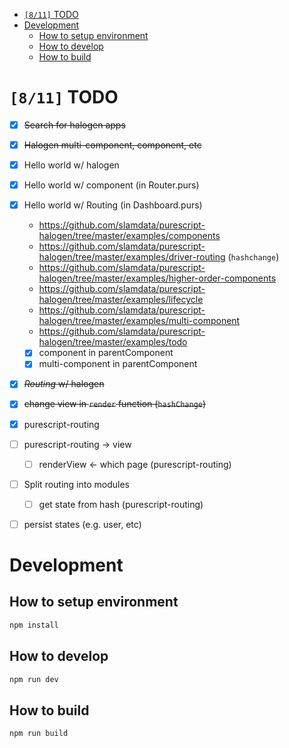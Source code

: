 - [<code>[8/11]</code> TODO](#org09a2435)
- [Development](#org9486cfd)
  - [How to setup environment](#org84ab53d)
  - [How to develop](#orga059cad)
  - [How to build](#org898813c)



<a id="org09a2435"></a>

# <code>[8/11]</code> TODO

-   [X] ~~Search for halogen apps~~
-   [X] ~~Halogen multi-component, component, etc~~
-   [X] Hello world w/ halogen
-   [X] Hello world w/ component (in Router.purs)
-   [X] Hello world w/ Routing (in Dashboard.purs)
    -   <https://github.com/slamdata/purescript-halogen/tree/master/examples/components>
    -   <https://github.com/slamdata/purescript-halogen/tree/master/examples/driver-routing> (`hashchange`)
    -   <https://github.com/slamdata/purescript-halogen/tree/master/examples/higher-order-components>
    -   <https://github.com/slamdata/purescript-halogen/tree/master/examples/lifecycle>
    -   <https://github.com/slamdata/purescript-halogen/tree/master/examples/multi-component>
    -   <https://github.com/slamdata/purescript-halogen/tree/master/examples/todo>
    -   [X] component in parentComponent
    -   [X] multi-component in parentComponent
-   [X] ~~*Routing* w/ halogen~~
-   [X] ~~change view in `render` function (`hashChange`)~~
-   [X] purescript-routing
-   [ ] purescript-routing -> view
    -   [ ] renderView <- which page (purescript-routing)
-   [ ] Split routing into modules
    -   [ ] get state from hash (purescript-routing)
-   [ ] persist states (e.g. user, etc)


<a id="org9486cfd"></a>

# Development


<a id="org84ab53d"></a>

## How to setup environment

```bash
npm install
```


<a id="orga059cad"></a>

## How to develop

```bash
npm run dev
```


<a id="org898813c"></a>

## How to build

```bash
npm run build
```
